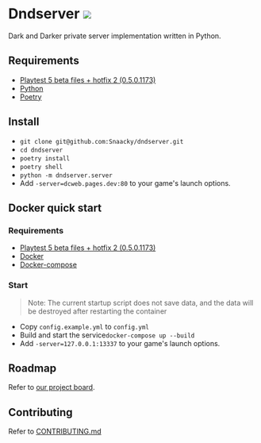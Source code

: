 # Dndserver <a href="https://discord.gg/JdUWpdyvKr"><img src="https://discordapp.com/api/guilds/1098711487125672016/widget.png?style=shield"></a>

Dark and Darker private server implementation written in Python.

## Requirements

- [Playtest 5 beta files + hotfix 2 (0.5.0.1173)](https://discord.gg/darkanddarker)
- [Python](https://www.python.org/)
- [Poetry](https://python-poetry.org/)

## Install

- `git clone git@github.com:Snaacky/dndserver.git`
- `cd dndserver`
- `poetry install`
- `poetry shell`
- `python -m dndserver.server`
- Add `-server=dcweb.pages.dev:80` to your game's launch options.

## Docker quick start

### Requirements

- [Playtest 5 beta files + hotfix 2 (0.5.0.1173)](https://discord.gg/darkanddarker)
- [Docker](https://docs.docker.com/get-docker/)
- [Docker-compose](https://docs.docker.com/compose/install/)

### Start

> Note: The current startup script does not save data, and the data will be destroyed after restarting the container

- Copy `config.example.yml` to `config.yml`
- Build and start the service`docker-compose up --build`
- Add `-server=127.0.0.1:13337` to your game's launch options.

## Roadmap

Refer to [our project board](https://github.com/users/Snaacky/projects/4?query=is%3Aopen+sort%3Aupdated-desc).

## Contributing
Refer to [CONTRIBUTING.md](https://github.com/Snaacky/dndserver/blob/master/CONTRIBUTING.md)
